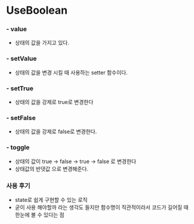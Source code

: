 # UseBoolean

### - value
- 상태의 값을 가지고 있다.

### - setValue
- 상태의 값을 변경 시킬 때 사용하는 setter 함수이다.

### - setTrue
- 상태의 값을 강제로 true로 변경한다

### - setFalse
- 상태의 값을 강제로 false로 변경한다.

### - toggle
- 상태의 값이 true -> false -> true -> false 로 변경한다
- 상태값의 반댓값 으로 변경해준다.

### 사용 후기

- state로 쉽게 구현할 수 있는 로직
- 굳이 사용 해야할까 라는 생각도 들지만 함수명이 직관적이라서 코드가 길어질 때 한눈에 볼 수 있다는 점